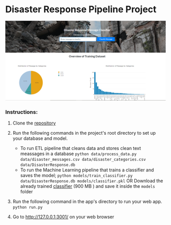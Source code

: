 # Disaster Response Pipeline Project
![Message Classifier](https://github.com/ephraimmwai/Disaster-Reponse-ML-Pipeline/blob/master/static/vendor/img/Capture.PNG)

### Instructions:
1. Clone the [repository](https://github.com/ephraimmwai/Disaster-Reponse-ML-Pipeline)

2. Run the following commands in the project's root directory to set up your database and model.

    - To run ETL pipeline that cleans data and stores clean text meassages in a database
        `python data/process_data.py data/disaster_messages.csv data/disaster_categories.csv data/DisasterResponse.db`
    - To run the Machine Learning pipeline that trains a classifier and saves the model;
        `python models/train_classifier.py data/DisasterResponse.db models/classifier.pkl`
        OR 
         Download the already trained [classifier](https://drive.google.com/file/d/1rBphtBMF3uQNrfz31es0k8AdR7AAvbOL/view) (900 MB ) and save it inside the ```models``` folder

3. Run the following command in the app's directory to run your web app.
    `python run.py`

4. Go to http://127.0.0.1:3001/ on your web browser
